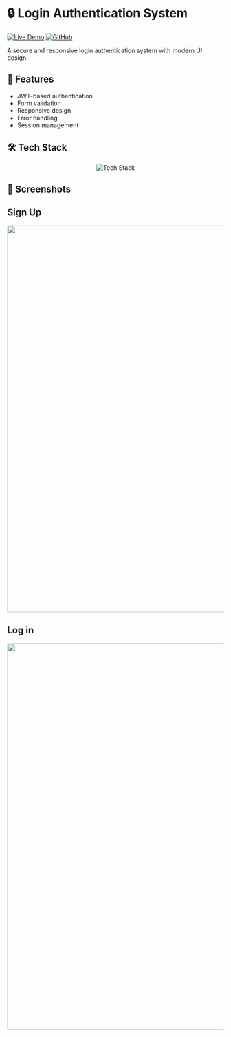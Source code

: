# 🔒 Login Authentication System

[![Live Demo](https://img.shields.io/badge/🌐_Live_Demo-4285F4?style=for-the-badge&logo=google-chrome&logoColor=white)](https://amdadislam01.github.io/Login-System/)
[![GitHub](https://img.shields.io/badge/💻_Repository-181717?style=for-the-badge&logo=github&logoColor=white)](https://github.com/amdadislam01/Login-System)

A secure and responsive login authentication system with modern UI design.

## 🚀 Features

- JWT-based authentication
- Form validation
- Responsive design
- Error handling
- Session management

## 🛠️ Tech Stack

<p align="center">
  <img src="https://skillicons.dev/icons?i=html,css,js,firebase" alt="Tech Stack"/>
</p>

## 📸 Screenshots

## Sign Up

<img src="https://i.imgur.com/BPZ1fub.png" width="900">

##  Log in 

<img src="https://i.imgur.com/UC1WDZA.png" width="900">

